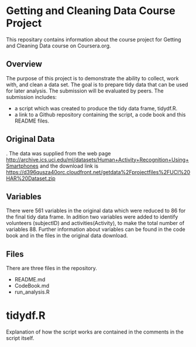 # Getting and Cleaning Data Course Project

This repositary contains information about the course project for Getting and Cleaning Data  course on Coursera.org. 
## Overview
The purpose of this project is to demonstrate the ability to collect, work with, and clean a data set. The goal is to prepare tidy data that can be used for later analysis. The submission will be evaluated by peers. The submission includes:
*  a script which was created to produce the tidy data frame, tidydf.R.
* a link to a Github repository containing the script, a code book and this README files.

## Original Data
. The data was supplied from the web page http://archive.ics.uci.edu/ml/datasets/Human+Activity+Recognition+Using+Smartphones 
and the download link is https://d396qusza40orc.cloudfront.net/getdata%2Fprojectfiles%2FUCI%20HAR%20Dataset.zip 

## Variables
There were 561 variables in the original data which were reduced to 86 for the final tidy data frame. In adition two variables were added to identify volunteers (subjectID) and activities(Activity), to make the total number of variables 88. Further information about variables can be found in the code book and in the files in the original data download.

## Files
There are three files in the repository.
* README.md
* CodeBook.md
* run_analysis.R
# tidydf.R
Explanation of how the script works are contained in the comments in the script itself.
